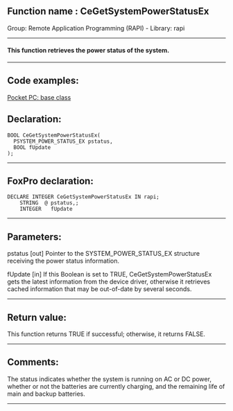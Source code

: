 
## Function name : CeGetSystemPowerStatusEx
Group: Remote Application Programming (RAPI) - Library: rapi    
***  


#### This function retrieves the power status of the system.
***  


## Code examples:
[Pocket PC: base class](../../samples/sample_440.md)  

## Declaration:
```foxpro  
BOOL CeGetSystemPowerStatusEx(
  PSYSTEM_POWER_STATUS_EX pstatus,
  BOOL fUpdate
);  
```  
***  


## FoxPro declaration:
```foxpro  
DECLARE INTEGER CeGetSystemPowerStatusEx IN rapi;
	STRING  @ pstatus,;
	INTEGER   fUpdate  
```  
***  


## Parameters:
pstatus 
[out] Pointer to the SYSTEM_POWER_STATUS_EX structure receiving the power status information. 

fUpdate 
[in] If this Boolean is set to TRUE, CeGetSystemPowerStatusEx gets the latest information from the device driver, otherwise it retrieves cached information that may be out-of-date by several seconds.   
***  


## Return value:
This function returns TRUE if successful; otherwise, it returns FALSE.  
***  


## Comments:
The status indicates whether the system is running on AC or DC power, whether or not the batteries are currently charging, and the remaining life of main and backup batteries.  
  
***  

